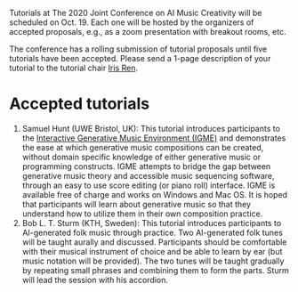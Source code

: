 Tutorials at The 2020 Joint Conference on AI Music Creativity will be scheduled on Oct. 19. Each one will be hosted by the organizers of accepted proposals, e.g., as a zoom presentation with breakout rooms, etc. 

The conference has a rolling submission of tutorial proposals until five tutorials have been accepted. Please send a 1-page description of your tutorial to the tutorial chair [Iris Ren](mailto:y.ren@uu.nl).

# Accepted tutorials

1. Samuel Hunt (UWE Bristol, UK): This tutorial introduces participants to the [Interactive Generative Music Environment (IGME)](http://samhunt.panel.uwe.ac.uk/) and demonstrates the ease at which generative music compositions can be created, without domain specific knowledge of either generative music or programming constructs. IGME attempts to bridge the gap between generative music theory and accessible music sequencing software, through an easy to use score editing (or piano roll) interface. IGME is available free of charge and works on Windows and Mac OS. It is hoped that participants will learn about generative music so that they understand how to utilize them in their own composition practice. 
2. Bob L. T. Sturm (KTH, Sweden): This tutorial introduces participants to AI-generated folk music through practice. Two AI-generated folk tunes will be taught aurally and discussed. Participants should be comfortable with their musical instrument of choice and be able to learn by ear (but music notation will be provided). The two tunes will be taught gradually by repeating small phrases and combining them to form the parts. Sturm will lead the session with his accordion.
